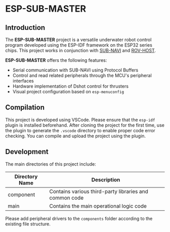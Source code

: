 # ESP-SUB-MASTER

## Introduction

The **ESP-SUB-MASTER** project is a versatile underwater robot control program developed using the ESP-IDF framework on the ESP32 series chips. This project works in conjunction with [SUB-NAVI](https://github.com/sfxfs/sub-navi) and [ROV-HOST](https://github.com/bohonghuang/rov-host).

**ESP-SUB-MASTER** offers the following features:

- Serial communication with SUB-NAVI using Protocol Buffers
- Control and read related peripherals through the MCU's peripheral interfaces
- Hardware implementation of Dshot control for thrusters
- Visual project configuration based on `esp-menuconfig`

## Compilation

This project is developed using VSCode. Please ensure that the `esp-idf` plugin is installed beforehand. After cloning the project for the first time, use the plugin to generate the `.vscode` directory to enable proper code error checking. You can compile and upload the project using the plugin.

## Development

The main directories of this project include:

| Directory Name | Description                                            |
| -------------- | ------------------------------------------------------ |
| component      | Contains various third-party libraries and common code |
| main           | Contains the main operational logic code               |

Please add peripheral drivers to the `components` folder according to the existing file structure.